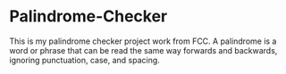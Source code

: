 # Palindrome-Checker
This is my palindrome checker project work from FCC.
A palindrome is a word or phrase that can be read the same way forwards and backwards, ignoring punctuation, case, and spacing.

